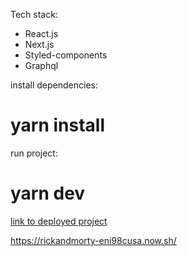 Tech stack:
 * React.js
 * Next.js
 * Styled-components
 * Graphql 


install dependencies:
 # yarn install
run project:
 # yarn dev

[link to deployed project](https://www.rickandmorty-eni98cusa.now.sh)

https://rickandmorty-eni98cusa.now.sh/
